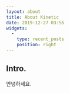 ```yaml
---
layout: about
title: About Kinetic
date: 2019-12-27 03:56
widgets:
  -
    type: recent_posts
    position: right
---
```


## Intro.
안녕하세요.